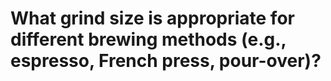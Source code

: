 # What grind size is appropriate for different brewing methods (e.g., espresso, French press, pour-over)?


